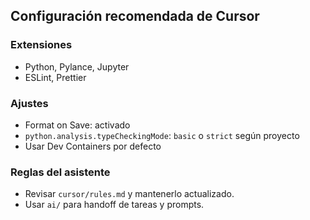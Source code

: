 ## Configuración recomendada de Cursor

### Extensiones
- Python, Pylance, Jupyter
- ESLint, Prettier

### Ajustes
- Format on Save: activado
- `python.analysis.typeCheckingMode`: `basic` o `strict` según proyecto
- Usar Dev Containers por defecto

### Reglas del asistente
- Revisar `cursor/rules.md` y mantenerlo actualizado.
- Usar `ai/` para handoff de tareas y prompts.

